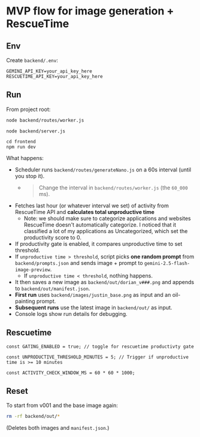 # MVP flow for image generation + RescueTime

## Env

Create `backend/.env`:

```env
GEMINI_API_KEY=your_api_key_here
RESCUETIME_API_KEY=your_api_key_here
```

## Run

From project root:

```bash
node backend/routes/worker.js
```
```
node backend/server.js
```
```
cd frontend
npm run dev
```


What happens:

- Scheduler runs `backend/routes/generateNano.js` on a 60s interval (until you stop it).
    - > Change the interval in `backend/routes/worker.js` (the `60_000` ms).
- Fetches last hour (or whatever interval we set) of activity from RescueTime API and **calculates total unproductive time** 
    - Note: we should make sure to categorize applications and websites RescueTime doesn't automatically categorize. I noticed that it classified a lot of my applications as Uncategorized, which set the productivity score to 0. 
- If productivity gate is enabled, it compares unproductive time to set threshold. 
- If ```unproductive time > threshold```, script picks **one random prompt** from `backend/prompts.json` and sends image + prompt to `gemini-2.5-flash-image-preview`. 
    - If ```unproductive time < threshold```, nothing happens. 
- It then saves a new image as `backend/out/dorian_v###.png` and appends to `backend/out/manifest.json`.
- **First run** uses `backend/images/justin_base.png` as input and an oil-painting prompt.
- **Subsequent runs** use the latest image in `backend/out/` as input.
- Console logs show run details for debugging.

## Rescuetime

```const GATING_ENABLED = true; // toggle for rescuetime productivty gate``` 

```const UNPRODUCTIVE_THRESHOLD_MINUTES = 5; // Trigger if unproductive time is >= 10 minutes```

```const ACTIVITY_CHECK_WINDOW_MS = 60 * 60 * 1000;```

## Reset

To start from v001 and the base image again:

```bash
rm -rf backend/out/*
```

(Deletes both images and `manifest.json`.)